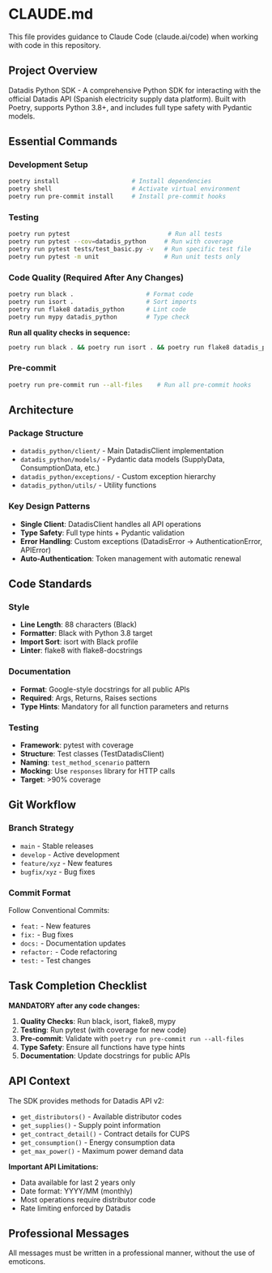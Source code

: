 # CLAUDE.md

This file provides guidance to Claude Code (claude.ai/code) when working with code in this repository.

## Project Overview

Datadis Python SDK - A comprehensive Python SDK for interacting with the official Datadis API (Spanish electricity supply data platform). Built with Poetry, supports Python 3.8+, and includes full type safety with Pydantic models.

## Essential Commands

### Development Setup
```bash
poetry install                    # Install dependencies
poetry shell                      # Activate virtual environment
poetry run pre-commit install     # Install pre-commit hooks
```

### Testing
```bash
poetry run pytest                           # Run all tests
poetry run pytest --cov=datadis_python     # Run with coverage
poetry run pytest tests/test_basic.py -v   # Run specific test file
poetry run pytest -m unit                  # Run unit tests only
```

### Code Quality (Required After Any Changes)
```bash
poetry run black .                    # Format code
poetry run isort .                    # Sort imports
poetry run flake8 datadis_python      # Lint code
poetry run mypy datadis_python        # Type check
```

**Run all quality checks in sequence:**
```bash
poetry run black . && poetry run isort . && poetry run flake8 datadis_python && poetry run mypy datadis_python
```

### Pre-commit
```bash
poetry run pre-commit run --all-files    # Run all pre-commit hooks
```

## Architecture

### Package Structure
- `datadis_python/client/` - Main DatadisClient implementation
- `datadis_python/models/` - Pydantic data models (SupplyData, ConsumptionData, etc.)
- `datadis_python/exceptions/` - Custom exception hierarchy
- `datadis_python/utils/` - Utility functions

### Key Design Patterns
- **Single Client**: DatadisClient handles all API operations
- **Type Safety**: Full type hints + Pydantic validation
- **Error Handling**: Custom exceptions (DatadisError → AuthenticationError, APIError)
- **Auto-Authentication**: Token management with automatic renewal

## Code Standards

### Style
- **Line Length**: 88 characters (Black)
- **Formatter**: Black with Python 3.8 target
- **Import Sort**: isort with Black profile
- **Linter**: flake8 with flake8-docstrings

### Documentation
- **Format**: Google-style docstrings for all public APIs
- **Required**: Args, Returns, Raises sections
- **Type Hints**: Mandatory for all function parameters and returns

### Testing
- **Framework**: pytest with coverage
- **Structure**: Test classes (TestDatadisClient)
- **Naming**: `test_method_scenario` pattern
- **Mocking**: Use `responses` library for HTTP calls
- **Target**: >90% coverage

## Git Workflow

### Branch Strategy
- `main` - Stable releases
- `develop` - Active development
- `feature/xyz` - New features
- `bugfix/xyz` - Bug fixes

### Commit Format
Follow Conventional Commits:
- `feat:` - New features
- `fix:` - Bug fixes
- `docs:` - Documentation updates
- `refactor:` - Code refactoring
- `test:` - Test changes

## Task Completion Checklist

**MANDATORY after any code changes:**

1. **Quality Checks**: Run black, isort, flake8, mypy
2. **Testing**: Run pytest (with coverage for new code)
3. **Pre-commit**: Validate with `poetry run pre-commit run --all-files`
4. **Type Safety**: Ensure all functions have type hints
5. **Documentation**: Update docstrings for public APIs

## API Context

The SDK provides methods for Datadis API v2:
- `get_distributors()` - Available distributor codes
- `get_supplies()` - Supply point information
- `get_contract_detail()` - Contract details for CUPS
- `get_consumption()` - Energy consumption data
- `get_max_power()` - Maximum power demand data

**Important API Limitations:**
- Data available for last 2 years only
- Date format: YYYY/MM (monthly)
- Most operations require distributor code
- Rate limiting enforced by Datadis

## Professional Messages

All messages must be written in a professional manner, without the use of emoticons.
